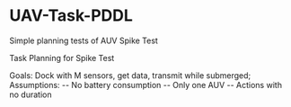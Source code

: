 # UAV-Task-PDDL
Simple planning tests of AUV Spike Test

Task Planning for Spike Test

Goals: Dock with M sensors, get data, transmit while submerged;
Assumptions:
-- No battery consumption
-- Only one AUV
-- Actions with no duration
